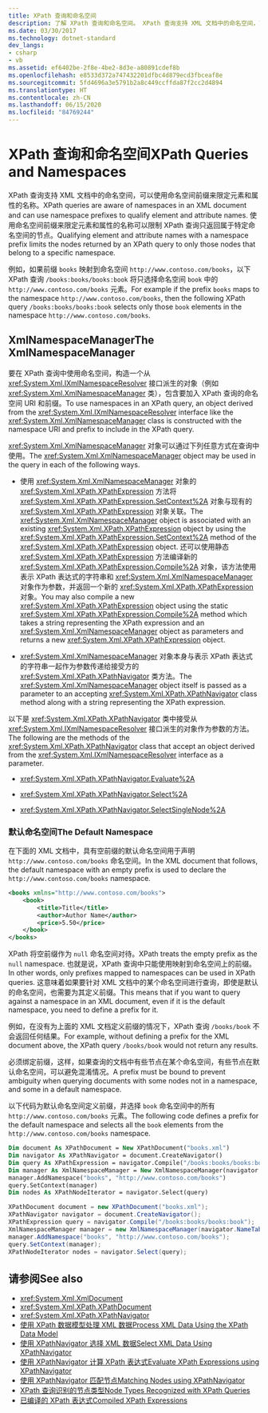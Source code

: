 ```yaml
---
title: XPath 查询和命名空间
description: 了解 XPath 查询和命名空间。 XPath 查询支持 XML 文档中的命名空间，可以使用命名空间前缀来限定元素和属性的名称。
ms.date: 03/30/2017
ms.technology: dotnet-standard
dev_langs:
- csharp
- vb
ms.assetid: ef6402be-2f8e-4be2-8d3e-a80891cdef8b
ms.openlocfilehash: e8533d372a747432201dfbc4d879ecd3fbceaf8e
ms.sourcegitcommit: 5fd4696a3e5791b2a8c449ccffda87f2cc2d4894
ms.translationtype: HT
ms.contentlocale: zh-CN
ms.lasthandoff: 06/15/2020
ms.locfileid: "84769244"
---
```

# <a name="xpath-queries-and-namespaces"></a><span data-ttu-id="08551-104">XPath 查询和命名空间</span><span class="sxs-lookup"><span data-stu-id="08551-104">XPath Queries and Namespaces</span></span>
<span data-ttu-id="08551-105">XPath 查询支持 XML 文档中的命名空间，可以使用命名空间前缀来限定元素和属性的名称。</span><span class="sxs-lookup"><span data-stu-id="08551-105">XPath queries are aware of namespaces in an XML document and can use namespace prefixes to qualify element and attribute names.</span></span> <span data-ttu-id="08551-106">使用命名空间前缀来限定元素和属性的名称可以限制 XPath 查询只返回属于特定命名空间的节点。</span><span class="sxs-lookup"><span data-stu-id="08551-106">Qualifying element and attribute names with a namespace prefix limits the nodes returned by an XPath query to only those nodes that belong to a specific namespace.</span></span>  
  
 <span data-ttu-id="08551-107">例如，如果前缀 `books` 映射到命名空间 `http://www.contoso.com/books`，以下 XPath 查询 `/books:books/books:book` 将只选择命名空间 `book` 中的 `http://www.contoso.com/books` 元素。</span><span class="sxs-lookup"><span data-stu-id="08551-107">For example if the prefix `books` maps to the namespace `http://www.contoso.com/books`, then the following XPath query `/books:books/books:book` selects only those `book` elements in the namespace `http://www.contoso.com/books`.</span></span>  
  
## <a name="the-xmlnamespacemanager"></a><span data-ttu-id="08551-108">XmlNamespaceManager</span><span class="sxs-lookup"><span data-stu-id="08551-108">The XmlNamespaceManager</span></span>  
 <span data-ttu-id="08551-109">要在 XPath 查询中使用命名空间，构造一个从 <xref:System.Xml.IXmlNamespaceResolver> 接口派生的对象（例如 <xref:System.Xml.XmlNamespaceManager> 类），包含要加入 XPath 查询的命名空间 URI 和前缀。</span><span class="sxs-lookup"><span data-stu-id="08551-109">To use namespaces in an XPath query, an object derived from the <xref:System.Xml.IXmlNamespaceResolver> interface like the <xref:System.Xml.XmlNamespaceManager> class is constructed with the namespace URI and prefix to include in the XPath query.</span></span>  
  
 <span data-ttu-id="08551-110"><xref:System.Xml.XmlNamespaceManager> 对象可以通过下列任意方式在查询中使用。</span><span class="sxs-lookup"><span data-stu-id="08551-110">The <xref:System.Xml.XmlNamespaceManager> object may be used in the query in each of the following ways.</span></span>  
  
- <span data-ttu-id="08551-111">使用 <xref:System.Xml.XmlNamespaceManager> 对象的 <xref:System.Xml.XPath.XPathExpression> 方法将 <xref:System.Xml.XPath.XPathExpression.SetContext%2A> 对象与现有的 <xref:System.Xml.XPath.XPathExpression> 对象关联。</span><span class="sxs-lookup"><span data-stu-id="08551-111">The <xref:System.Xml.XmlNamespaceManager> object is associated with an existing <xref:System.Xml.XPath.XPathExpression> object by using the <xref:System.Xml.XPath.XPathExpression.SetContext%2A> method of the <xref:System.Xml.XPath.XPathExpression> object.</span></span> <span data-ttu-id="08551-112">还可以使用静态 <xref:System.Xml.XPath.XPathExpression> 方法编译新的 <xref:System.Xml.XPath.XPathExpression.Compile%2A> 对象，该方法使用表示 XPath 表达式的字符串和 <xref:System.Xml.XmlNamespaceManager> 对象作为参数，并返回一个新的 <xref:System.Xml.XPath.XPathExpression> 对象。</span><span class="sxs-lookup"><span data-stu-id="08551-112">You may also compile a new <xref:System.Xml.XPath.XPathExpression> object using the static <xref:System.Xml.XPath.XPathExpression.Compile%2A> method which takes a string representing the XPath expression and an <xref:System.Xml.XmlNamespaceManager> object as parameters and returns a new <xref:System.Xml.XPath.XPathExpression> object.</span></span>  
  
- <span data-ttu-id="08551-113"><xref:System.Xml.XmlNamespaceManager> 对象本身与表示 XPath 表达式的字符串一起作为参数传递给接受方的 <xref:System.Xml.XPath.XPathNavigator> 类方法。</span><span class="sxs-lookup"><span data-stu-id="08551-113">The <xref:System.Xml.XmlNamespaceManager> object itself is passed as a parameter to an accepting <xref:System.Xml.XPath.XPathNavigator> class method along with a string representing the XPath expression.</span></span>  
  
 <span data-ttu-id="08551-114">以下是 <xref:System.Xml.XPath.XPathNavigator> 类中接受从 <xref:System.Xml.IXmlNamespaceResolver> 接口派生的对象作为参数的方法。</span><span class="sxs-lookup"><span data-stu-id="08551-114">The following are the methods of the <xref:System.Xml.XPath.XPathNavigator> class that accept an object derived from the <xref:System.Xml.IXmlNamespaceResolver> interface as a parameter.</span></span>  
  
- <xref:System.Xml.XPath.XPathNavigator.Evaluate%2A>  
  
- <xref:System.Xml.XPath.XPathNavigator.Select%2A>  
  
- <xref:System.Xml.XPath.XPathNavigator.SelectSingleNode%2A>  
  
### <a name="the-default-namespace"></a><span data-ttu-id="08551-115">默认命名空间</span><span class="sxs-lookup"><span data-stu-id="08551-115">The Default Namespace</span></span>  
 <span data-ttu-id="08551-116">在下面的 XML 文档中，具有空前缀的默认命名空间用于声明 `http://www.contoso.com/books` 命名空间。</span><span class="sxs-lookup"><span data-stu-id="08551-116">In the XML document that follows, the default namespace with an empty prefix is used to declare the `http://www.contoso.com/books` namespace.</span></span>  
  
```xml  
<books xmlns="http://www.contoso.com/books">  
    <book>  
        <title>Title</title>  
        <author>Author Name</author>  
        <price>5.50</price>  
    </book>  
</books>  
```  
  
 <span data-ttu-id="08551-117">XPath 将空前缀作为 `null` 命名空间对待。</span><span class="sxs-lookup"><span data-stu-id="08551-117">XPath treats the empty prefix as the `null` namespace.</span></span> <span data-ttu-id="08551-118">也就是说，XPath 查询中只能使用映射到命名空间上的前缀。</span><span class="sxs-lookup"><span data-stu-id="08551-118">In other words, only prefixes mapped to namespaces can be used in XPath queries.</span></span> <span data-ttu-id="08551-119">这意味着如果要针对 XML 文档中的某个命名空间进行查询，即使是默认的命名空间，也需要为其定义前缀。</span><span class="sxs-lookup"><span data-stu-id="08551-119">This means that if you want to query against a namespace in an XML document, even if it is the default namespace, you need to define a prefix for it.</span></span>  
  
 <span data-ttu-id="08551-120">例如，在没有为上面的 XML 文档定义前缀的情况下，XPath 查询 `/books/book` 不会返回任何结果。</span><span class="sxs-lookup"><span data-stu-id="08551-120">For example, without defining a prefix for the XML document above, the XPath query `/books/book` would not return any results.</span></span>  
  
 <span data-ttu-id="08551-121">必须绑定前缀，这样，如果查询的文档中有些节点在某个命名空间，有些节点在默认命名空间，可以避免混淆情况。</span><span class="sxs-lookup"><span data-stu-id="08551-121">A prefix must be bound to prevent ambiguity when querying documents with some nodes not in a namespace, and some in a default namespace.</span></span>  
  
 <span data-ttu-id="08551-122">以下代码为默认命名空间定义前缀，并选择 `book` 命名空间中的所有 `http://www.contoso.com/books` 元素。</span><span class="sxs-lookup"><span data-stu-id="08551-122">The following code defines a prefix for the default namespace and selects all the `book` elements from the `http://www.contoso.com/books` namespace.</span></span>  
  
```vb  
Dim document As XPathDocument = New XPathDocument("books.xml")  
Dim navigator As XPathNavigator = document.CreateNavigator()  
Dim query As XPathExpression = navigator.Compile("/books:books/books:book")  
Dim manager As XmlNamespaceManager = New XmlNamespaceManager(navigator.NameTable)  
manager.AddNamespace("books", "http://www.contoso.com/books")  
query.SetContext(manager)  
Dim nodes As XPathNodeIterator = navigator.Select(query)  
```  
  
```csharp  
XPathDocument document = new XPathDocument("books.xml");  
XPathNavigator navigator = document.CreateNavigator();  
XPathExpression query = navigator.Compile("/books:books/books:book");  
XmlNamespaceManager manager = new XmlNamespaceManager(navigator.NameTable);  
manager.AddNamespace("books", "http://www.contoso.com/books");  
query.SetContext(manager);  
XPathNodeIterator nodes = navigator.Select(query);  
```  
  
## <a name="see-also"></a><span data-ttu-id="08551-123">请参阅</span><span class="sxs-lookup"><span data-stu-id="08551-123">See also</span></span>

- <xref:System.Xml.XmlDocument>
- <xref:System.Xml.XPath.XPathDocument>
- <xref:System.Xml.XPath.XPathNavigator>
- [<span data-ttu-id="08551-124">使用 XPath 数据模型处理 XML 数据</span><span class="sxs-lookup"><span data-stu-id="08551-124">Process XML Data Using the XPath Data Model</span></span>](process-xml-data-using-the-xpath-data-model.md)
- [<span data-ttu-id="08551-125">使用 XPathNavigator 选择 XML 数据</span><span class="sxs-lookup"><span data-stu-id="08551-125">Select XML Data Using XPathNavigator</span></span>](select-xml-data-using-xpathnavigator.md)
- [<span data-ttu-id="08551-126">使用 XPathNavigator 计算 XPath 表达式</span><span class="sxs-lookup"><span data-stu-id="08551-126">Evaluate XPath Expressions using XPathNavigator</span></span>](evaluate-xpath-expressions-using-xpathnavigator.md)
- [<span data-ttu-id="08551-127">使用 XPathNavigator 匹配节点</span><span class="sxs-lookup"><span data-stu-id="08551-127">Matching Nodes using XPathNavigator</span></span>](matching-nodes-using-xpathnavigator.md)
- [<span data-ttu-id="08551-128">XPath 查询识别的节点类型</span><span class="sxs-lookup"><span data-stu-id="08551-128">Node Types Recognized with XPath Queries</span></span>](node-types-recognized-with-xpath-queries.md)
- [<span data-ttu-id="08551-129">已编译的 XPath 表达式</span><span class="sxs-lookup"><span data-stu-id="08551-129">Compiled XPath Expressions</span></span>](compiled-xpath-expressions.md)

